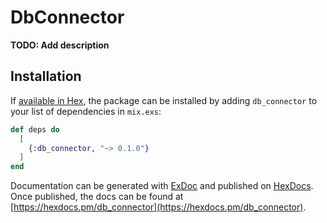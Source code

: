 # DbConnector

**TODO: Add description**

## Installation

If [available in Hex](https://hex.pm/docs/publish), the package can be installed
by adding `db_connector` to your list of dependencies in `mix.exs`:

```elixir
def deps do
  [
    {:db_connector, "~> 0.1.0"}
  ]
end
```

Documentation can be generated with [ExDoc](https://github.com/elixir-lang/ex_doc)
and published on [HexDocs](https://hexdocs.pm). Once published, the docs can
be found at [https://hexdocs.pm/db_connector](https://hexdocs.pm/db_connector).

